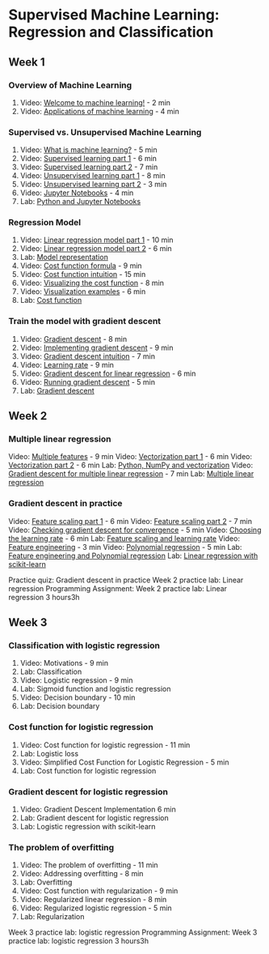 # Supervised Machine Learning: Regression and Classification

## Week 1

### Overview of Machine Learning

1.  Video: [Welcome to machine learning!](https://schoolsnsw.sharepoint.com/:v:/r/sites/TempeHS-SoftwareEngineering-SharedResources/Shared%20Documents/Resources/Machine%20Learning%20Specialisation/Supervised%20Machine%20Learning%20Regression%20and%20Classification/1.%20Overview%20of%20Machine%20Learning/1.%20Welcome%20to%20machine%20learning.mp4?csf=1&web=1&e=0ZK8aK) - 2 min
2.  Video: [Applications of machine learning](https://schoolsnsw.sharepoint.com/:v:/r/sites/TempeHS-SoftwareEngineering-SharedResources/Shared%20Documents/Resources/Machine%20Learning%20Specialisation/Supervised%20Machine%20Learning%20Regression%20and%20Classification/1.%20Overview%20of%20Machine%20Learning/2.%20Applications%20of%20machine%20learning.mp4?csf=1&web=1&e=iPZ2gC) - 4 min

### Supervised vs. Unsupervised Machine Learning

1.  Video: [What is machine learning?](https://schoolsnsw.sharepoint.com/:v:/r/sites/TempeHS-SoftwareEngineering-SharedResources/Shared%20Documents/Resources/Machine%20Learning%20Specialisation/Supervised%20Machine%20Learning%20Regression%20and%20Classification/2.%20Supervised%20vs.%20Unsupervised%20Machine%20Learning/1.%20What%20is%20machine%20learning.mp4?csf=1&web=1&e=x5W2Vw) - 5 min
2.  Video: [Supervised learning part 1](https://schoolsnsw.sharepoint.com/:v:/r/sites/TempeHS-SoftwareEngineering-SharedResources/Shared%20Documents/Resources/Machine%20Learning%20Specialisation/Supervised%20Machine%20Learning%20Regression%20and%20Classification/2.%20Supervised%20vs.%20Unsupervised%20Machine%20Learning/2.%20Supervised%20learning%20part%201.mp4?csf=1&web=1&e=8nSLHN) - 6 min
3.  Video: [Supervised learning part 2](https://schoolsnsw.sharepoint.com/:v:/r/sites/TempeHS-SoftwareEngineering-SharedResources/Shared%20Documents/Resources/Machine%20Learning%20Specialisation/Supervised%20Machine%20Learning%20Regression%20and%20Classification/2.%20Supervised%20vs.%20Unsupervised%20Machine%20Learning/3.%20Supervised%20learning%20part%202.mp4?csf=1&web=1&e=OEV2fQ) - 7 min
4.  Video: [Unsupervised learning part 1](https://schoolsnsw.sharepoint.com/:v:/r/sites/TempeHS-SoftwareEngineering-SharedResources/Shared%20Documents/Resources/Machine%20Learning%20Specialisation/Supervised%20Machine%20Learning%20Regression%20and%20Classification/2.%20Supervised%20vs.%20Unsupervised%20Machine%20Learning/4.%20unupervised%20learning%20part%201.mp4?csf=1&web=1&e=5fWx14) - 8 min
5.  Video: [Unsupervised learning part 2](https://schoolsnsw.sharepoint.com/:v:/r/sites/TempeHS-SoftwareEngineering-SharedResources/Shared%20Documents/Resources/Machine%20Learning%20Specialisation/Supervised%20Machine%20Learning%20Regression%20and%20Classification/2.%20Supervised%20vs.%20Unsupervised%20Machine%20Learning/5.%20unupervised%20learning%20part%202.mp4?csf=1&web=1&e=FDEINy) - 3 min
6.  Video: [Jupyter Notebooks](https://schoolsnsw.sharepoint.com/:v:/r/sites/TempeHS-SoftwareEngineering-SharedResources/Shared%20Documents/Resources/Machine%20Learning%20Specialisation/Supervised%20Machine%20Learning%20Regression%20and%20Classification/2.%20Supervised%20vs.%20Unsupervised%20Machine%20Learning/6.%20Jupyter%20Notebooks.mp4?csf=1&web=1&e=QgW1zk) - 4 min
7.  Lab: [Python and Jupyter Notebooks](/Supervised_Machine_Learning_Regression_and_Classification/Week_1/C1_W1_Lab01_Python_Jupyter_Soln.ipynb)

### Regression Model

1.  Video: [Linear regression model part 1](https://schoolsnsw.sharepoint.com/:v:/r/sites/TempeHS-SoftwareEngineering-SharedResources/Shared%20Documents/Resources/Machine%20Learning%20Specialisation/Supervised%20Machine%20Learning%20Regression%20and%20Classification/3.%20Regression%20Model/1.%20Linear%20regression%20model%20part%201.mp4?csf=1&web=1&e=NtaUTJ) - 10 min
2.  Video: [Linear regression model part 2](https://schoolsnsw.sharepoint.com/:v:/r/sites/TempeHS-SoftwareEngineering-SharedResources/Shared%20Documents/Resources/Machine%20Learning%20Specialisation/Supervised%20Machine%20Learning%20Regression%20and%20Classification/3.%20Regression%20Model/2.%20Linear%20regression%20model%20part%202.mp4?csf=1&web=1&e=1q0fnz) - 6 min
3.  Lab: [Model representation](/Supervised_Machine_Learning_Regression_and_Classification/Week_1/)
4.  Video: [Cost function formula](https://schoolsnsw.sharepoint.com/:v:/r/sites/TempeHS-SoftwareEngineering-SharedResources/Shared%20Documents/Resources/Machine%20Learning%20Specialisation/Supervised%20Machine%20Learning%20Regression%20and%20Classification/3.%20Regression%20Model/4.%20Cost%20function%20formula.mp4?csf=1&web=1&e=2RL3SQ) - 9 min
5.  Video: [Cost function intuition](https://schoolsnsw.sharepoint.com/:v:/r/sites/TempeHS-SoftwareEngineering-SharedResources/Shared%20Documents/Resources/Machine%20Learning%20Specialisation/Supervised%20Machine%20Learning%20Regression%20and%20Classification/3.%20Regression%20Model/5.%20Cost%20function%20intuition.mp4?csf=1&web=1&e=PQUvem) - 15 min
6.  Video: [Visualizing the cost function](https://schoolsnsw.sharepoint.com/:v:/r/sites/TempeHS-SoftwareEngineering-SharedResources/Shared%20Documents/Resources/Machine%20Learning%20Specialisation/Supervised%20Machine%20Learning%20Regression%20and%20Classification/3.%20Regression%20Model/6.%20Visualizing%20the%20cost%20function.mp4?csf=1&web=1&e=obtSmf) - 8 min
7.  Video: [Visualization examples](https://schoolsnsw.sharepoint.com/:v:/r/sites/TempeHS-SoftwareEngineering-SharedResources/Shared%20Documents/Resources/Machine%20Learning%20Specialisation/Supervised%20Machine%20Learning%20Regression%20and%20Classification/3.%20Regression%20Model/7.%20Visualization%20examples.mp4?csf=1&web=1&e=DWIBrg) - 6 min
8.  Lab: [Cost function](/Supervised_Machine_Learning_Regression_and_Classification/Week_1/)

### Train the model with gradient descent

1.  Video: [Gradient descent]() - 8 min
2.  Video: [Implementing gradient descent]() - 9 min
3.  Video: [Gradient descent intuition]() - 7 min
4.  Video: [Learning rate]() - 9 min
5.  Video: [Gradient descent for linear regression]() - 6 min
6.  Video: [Running gradient descent]() - 5 min
7.  Lab: [Gradient descent]()

## Week 2

### Multiple linear regression

Video: [Multiple features]() - 9 min
Video: [Vectorization part 1]() - 6 min
Video: [Vectorization part 2]() - 6 min
Lab: [Python, NumPy and vectorization]()
Video: [Gradient descent for multiple linear regression]() - 7 min
Lab: [Multiple linear regression]()

### Gradient descent in practice

Video: [Feature scaling part 1]() - 6 min
Video: [Feature scaling part 2]() - 7 min
Video: [Checking gradient descent for convergence]() - 5 min
Video: [Choosing the learning rate]() - 6 min
Lab: [Feature scaling and learning rate]()
Video: [Feature engineering]() - 3 min
Video: [Polynomial regression]() - 5 min
Lab: [Feature engineering and Polynomial regression]()
Lab: [Linear regression with scikit-learn]()

Practice quiz: Gradient descent in practice
Week 2 practice lab: Linear regression
Programming Assignment: Week 2 practice lab: Linear regression
3 hours3h

## Week 3

### Classification with logistic regression

1.  Video: Motivations - 9 min
2.  Lab: Classification
3.  Video: Logistic regression - 9 min
4.  Lab: Sigmoid function and logistic regression
5.  Video: Decision boundary - 10 min
6.  Lab: Decision boundary

### Cost function for logistic regression

1.  Video: Cost function for logistic regression - 11 min
2.  Lab: Logistic loss
3.  Video: Simplified Cost Function for Logistic Regression - 5 min
4.  Lab: Cost function for logistic regression

### Gradient descent for logistic regression

1.  Video: Gradient Descent Implementation 6 min
2.  Lab: Gradient descent for logistic regression
3.  Lab: Logistic regression with scikit-learn

### The problem of overfitting

1.  Video: The problem of overfitting - 11 min
2.  Video: Addressing overfitting - 8 min
3.  Lab: Overfitting
4.  Video: Cost function with regularization - 9 min
5.  Video: Regularized linear regression - 8 min
6.  Video: Regularized logistic regression - 5 min
7.  Lab: Regularization

Week 3 practice lab: logistic regression
Programming Assignment: Week 3 practice lab: logistic regression
3 hours3h
